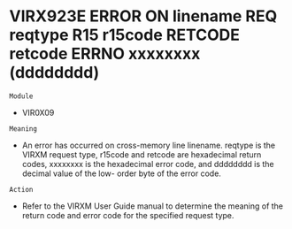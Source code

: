 # VIRX923E ERROR ON linename REQ reqtype R15 r15code RETCODE retcode ERRNO xxxxxxxx (dddddddd)

`Module`
- VIR0X09

`Meaning`
- An error has occurred on cross-memory line linename. reqtype is the VIRXM request type, r15code and retcode are hexadecimal return codes, xxxxxxxx is the hexadecimal error code, and dddddddd is the decimal value of the low- order byte of the error code.

`Action`
- Refer to the VIRXM User Guide manual to determine the meaning of the return code and error code for the specified request type.
